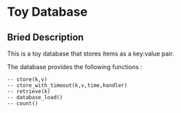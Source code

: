 # Toy Database

## Bried Description 

This is a toy database that stores items as a key:value pair.

The database provides the following functions :

    -- store(k,v)
    -- store_with_timeout(k,v,time,handler)
    -- retrieve(k)  
    -- database_load()
    -- count()